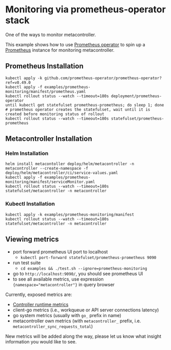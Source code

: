 # Monitoring via prometheus-operator stack

One of the ways to monitor metacontroller.

This example shows how to use [Prometheus operator](https://prometheus-operator.dev/) to spin up
a [Prometheus](https://prometheus.io/) instance for monitoring metacontroller.

## Prometheus Installation
    kubectl apply -k github.com/prometheus-operator/prometheus-operator?ref=v0.49.0
    kubectl apply -f examples/prometheus-monitoring/manifest/prometheus.yaml
    kubectl rollout status --watch --timeout=180s deployment/prometheus-operator
    until kubectl get statefulset prometheus-prometheus; do sleep 1; done  # prometheus operator creates the statefulset, wait until it is created before monitoring status of rollout
    kubectl rollout status --watch --timeout=180s statefulset/prometheus-prometheus

## Metacontroller Installation
### Helm Installation
    helm install metacontoller deploy/helm/metacontroller -n metacontroller --create-namespace -f deploy/helm/metacontroller/ci/service-values.yaml
    kubectl apply -f examples/prometheus-monitoring/manifest/serviceMonitor.yaml
    kubectl rollout status --watch --timeout=180s statefulset/metacontroller -n metacontroller

### Kubectl Installation
    kubectl apply -k examples/prometheus-monitoring/manifest
    kubectl rollout status --watch --timeout=180s statefulset/metacontroller -n metacontroller

## Viewing metrics
- port forward prometheus UI port to localhost 
  - `kubectl port-forward statefulset/prometheus-prometheus 9090`
- run test suite 
  - `cd examples && ./test.sh --ignore=prometheus-monitoring`
- go to `http://localhost:9090/`, you should see prometheus UI
- to see all available metrics, use expression `{namespace="metacontroller"}` in query browser

Currently, exposed metrics are:
- [Controller runtime metrics](https://book-v1.book.kubebuilder.io/beyond_basics/controller_metrics.html)
- client-go metrics (i.e., workqueue or API server connections latency)
- go system metrics (usually with `go_` prefix in name)
- metacontroller own metrics (with `metacontroller_` prefix, i.e. `metacontroller_sync_requests_total`)


New metrics will be added along the way, please let us know what insight information you would like to see.